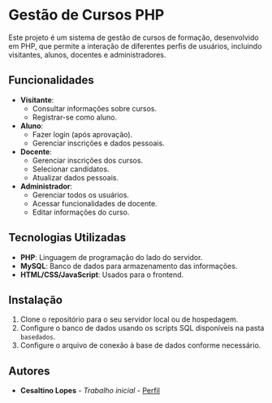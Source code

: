 # Gestão de Cursos PHP

Este projeto é um sistema de gestão de cursos de formação, desenvolvido em PHP, que permite a interação de diferentes perfis de usuários, incluindo visitantes, alunos, docentes e administradores.

## Funcionalidades

- **Visitante**:
  - Consultar informações sobre cursos.
  - Registrar-se como aluno.
- **Aluno**:
  - Fazer login (após aprovação).
  - Gerenciar inscrições e dados pessoais.
- **Docente**:
  - Gerenciar inscrições dos cursos.
  - Selecionar candidatos.
  - Atualizar dados pessoais.
- **Administrador**:
  - Gerenciar todos os usuários.
  - Acessar funcionalidades de docente.
  - Editar informações do curso.

## Tecnologias Utilizadas

- **PHP**: Linguagem de programação do lado do servidor.
- **MySQL**: Banco de dados para armazenamento das informações.
- **HTML/CSS/JavaScript**: Usados para o frontend.

## Instalação

1. Clone o repositório para o seu servidor local ou de hospedagem.
2. Configure o banco de dados usando os scripts SQL disponíveis na pasta `basedados`.
3. Configure o arquivo de conexão à base de dados conforme necessário.


## Autores

- **Cesaltino Lopes** - *Trabalho inicial* - [Perfil](https://github.com/CLopes86)

